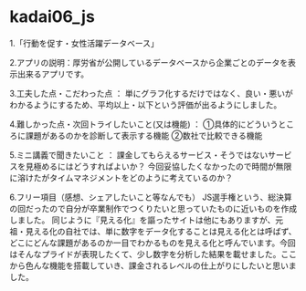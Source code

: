 # kadai06_js


1.「行動を促す・女性活躍データベース」 

2.アプリの説明：厚労省が公開しているデータベースから企業ごとのデータを表示出来るアプリです。

3.工夫した点・こだわった点 ：
単にグラフ化するだけではなく、良い・悪いがわかるようにするため、平均以上・以下という評価が出るようにしました。

4.難しかった点・次回トライしたいこと(又は機能) ：
①具体的にどういうところに課題があるのかを診断して表示する機能
②数社で比較できる機能

5.ミニ講義で聞きたいこと ：
課金してもらえるサービス・そうではないサービスを見極めるにはどうすればよいか？
今回妥協したくなかったので時間が無限に溶けたがタイムマネジメントをどのように考えているのか？

6.フリー項目（感想、シェアしたいこと等なんでも）
JS選手権という、総決算の回だったので自分が卒業制作でつくりたいと思っていたものに近いものを作成しました。
同じように『見える化』を謳ったサイトは他にもありますが、元祖・見える化の自社では、単に数字をデータ化することは見える化とは呼ばず、どこにどんな課題があるのか一目でわかるものを見える化と呼んでいます。今回はそんなプライドが表現したくて、少し数字を分析した結果を載せました。ここから色んな機能を搭載していき、課金されるレベルの仕上がりにしたいと思いました。
